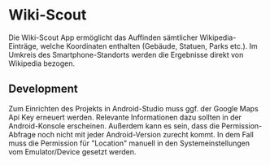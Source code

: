 # Wiki-Scout

Die Wiki-Scout App ermöglicht das Auffinden sämtlicher Wikipedia-Einträge, welche Koordinaten enthalten (Gebäude, Statuen, Parks etc.).
Im Umkreis des Smartphone-Standorts werden die Ergebnisse direkt von Wikipedia bezogen.

## Development

Zum Einrichten des Projekts in Android-Studio muss ggf. der Google Maps Api Key erneuert werden. Relevante Informationen dazu sollten in der Android-Konsole erscheinen. Außerdem kann es sein, dass die Permission-Abfrage noch nicht mit jeder Android-Version zurecht kommt. In dem Fall muss die Permission für "Location" manuell in den Systemeinstellungen vom Emulator/Device gesetzt werden.
